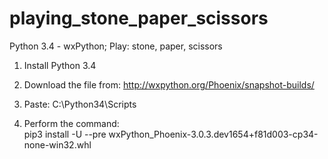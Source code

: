 # playing_stone_paper_scissors
 Python 3.4 - wxPython; Play: stone, paper, scissors
 
1. Install Python 3.4

2. Download the file from:
http://wxpython.org/Phoenix/snapshot-builds/

3. Paste:
C:\Python34\Scripts

4. Perform the command:  
pip3 install -U --pre wxPython_Phoenix-3.0.3.dev1654+f81d003-cp34-none-win32.whl
